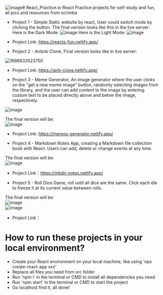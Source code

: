 ![image](https://github.com/Insomnia2331/React_Practice-project/assets/103230242/eae515a9-ad1c-47ff-9b60-e3c9dffa927e)# React_Practice.io
React Practice projects for self-study and fun, all pics and resources from scrimba

* Project 1 - Simple Static website by react, User could switch mode by clicking the button. The final version looks like this in the live server:
Here is the Dark Mode:
![image](https://github.com/Insomnia2331/React_Practice.io/assets/103230242/9ea96446-10cd-48be-b704-fa9698744dd0)
Here is the Light Mode:
![image](https://github.com/Insomnia2331/React_Practice.io/assets/103230242/0724165f-5dc7-4c97-964f-9bb4c9f88815)
* Project Link: https://reacts-fun.netlify.app/
  



* Project 2 - Airbnb Clone, Final version looks like in live server:  

![1686833523750](https://github.com/Insomnia2331/React_Practice.io/assets/103230242/ab49b5d1-faa6-4558-a7d1-e594ac73d582)  
* Project Link: https://airb-clone.netlify.app/

* Project 3 - Meme Generator, An image generator where the user clicks on the "get a new meme image" button, randomly selecting images from the library, and the user can add content to the image by entering custom text to be placed directly above and below the image, respectively.
  
![image](https://github.com/Insomnia2331/React_Practice.io/assets/103230242/3cf41812-0604-475d-b47e-297c5253bc40)  


The final version will be:  
![image](https://github.com/Insomnia2331/React_Practice.io/assets/103230242/2ea3bc86-44fa-473f-a723-fb4e4cbccafb)    

* Project Link: https://memos-generator.netlify.app/  
  
* Project 4 - Markdown Notes App, creating a Markdown file collection book with React. Users can add, delete or change events at any time.  
  
The final version will be:  
![image](https://github.com/Insomnia2331/React_Practice-project/assets/103230242/8436808d-b285-470b-8709-ae3bfeb73956)    

* Project Link：https://mkdn-notes.netlify.app/

* Project 5 - Roll Dice Game, roll until all dice are the same. Click each die to freeze it at its current value between rolls.

The final version will be:  
![image](https://github.com/Insomnia2331/React_Practice-project/assets/103230242/79545c8a-da82-4860-a68c-a8e22c40f907)  
![image](https://github.com/Insomnia2331/React_Practice-project/assets/103230242/f7170c4f-a307-4c50-8f9a-da35621ddf5b)  

* Project Link：


  
  

# How to run these projects in your local environment?  
* Create your React environment on your local machine, like using 'npx create-react-app xxx'
* Replace all files you need from src folder
* Run 'npm i' in the terminal or CMD to install all dependencies you need
* Run 'npm start' in the terminal or CMD to start the project
* Go localhost find it, all done!  




